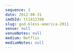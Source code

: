 ```yaml
---
sequence: 1
date: 2012-08-31
imdbId: tt1912398
slug: god-bless-america-2011
venue: null
venueNotes: null
medium: Netflix
mediumNotes: null
---
```


